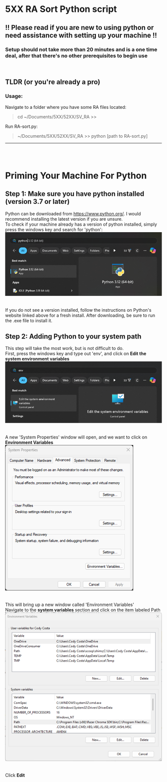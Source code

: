 # 5XX RA Sort Python script

## !! Please read if you are new to using python or need assistance with setting up your machine !!

### Setup should not take more than 20 minutes and is a one time deal, after that there's no other prerequisites to begin use

<br>

## TLDR (or you're already a pro)
### Usage:
Navigate to a folder where you have some RA files located:
> cd ~/Documents/5XX/52XX/SV_RA >>

Run RA-sort.py:
> ~/Documents/5XX/52XX/SV_RA >> python [path to RA-sort.py]

<hr>
<br>
<br>

# Priming Your Machine For Python
## Step 1: Make sure you have python installed (version 3.7 or later)
Python can be downloaded from https://www.python.org/. I would recommend installing the latest version if you are unsure.\
To check if your machine already has a version of python installed, simply press the windows key and search for 'python':\
![image](readme-imgs/check-python.png)\
<br>
<br>
If you do not see a version installed, follow the instructions on Python's website linked above for a fresh install. After downloading, be sure to run the .exe file to install it.

## Step 2: Adding Python to your system path
This step will take the most work, but is not difficult to do.\
First, press the windows key and type out 'env', and click on **Edit the system environment variables**
![image](readme-imgs/sys-env.png)\
<br>
<br>
A new 'System Properties' window will open, and we want to click on **Environment Variables**\
![image](readme-imgs/sys-props.png)\
<br>
<br>
This will bring up a new window called 'Environment Variables'\
Navigate to the **system variables** section and click on the item labeled Path
![image](readme-imgs/env-vars.png)\
<br>
<br>
Click **Edit**
